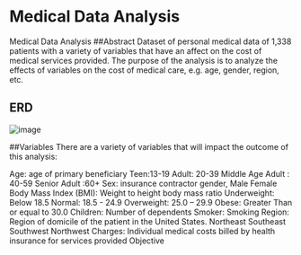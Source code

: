 # Medical Data Analysis
Medical Data Analysis
##Abstract
Dataset of personal medical data of 1,338 patients with a variety of variables that have an affect on the cost of medical services provided. The purpose of the analysis is to analyze the effects of variables on the cost of medical care, e.g. age, gender, region, etc.

## ERD
![image](https://github.com/IsfaquethedataAnalyst/sql-project/assets/100000004/41b47124-d20f-477b-9420-4234ac41320f)

##Variables
There are a variety of variables that will impact the outcome of this analysis:

Age: age of primary beneficiary
Teen:13-19
Adult: 20-39
Middle Age Adult : 40-59
Senior Adult :60+
Sex: insurance contractor gender,
Male
Female
Body Mass Index (BMI): Weight to height body mass ratio
Underweight: Below 18.5
Normal: 18.5 - 24.9
Overweight: 25.0 – 29.9
Obese: Greater Than or equal to 30.0
Children: Number of dependents
Smoker: Smoking
Region: Region of domicile of the patient in the United States.
Northeast
Southeast
Southwest
Northwest
Charges: Individual medical costs billed by health insurance for services provided
Objective
